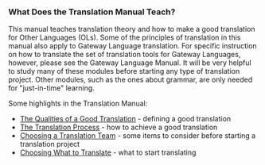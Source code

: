 
### What Does the Translation Manual Teach?

This manual teaches translation theory and how to make a good translation for Other Languages (OLs). Some of the principles of translation in this manual also apply to Gateway Language translation. For specific instruction on how to translate the set of translation tools for Gateway Languages, however, please see the Gateway Language Manual. It will be very helpful to study many of these modules before starting any type of translation project. Other modules, such as the ones about grammar, are only needed for "just-in-time" learning.


Some highlights in the Translation Manual:

* [The Qualities of a Good Translation](../guidelines-intro/01.md) - defining a good translation
* [The Translation Process](../translate-process/01.md) - how to achieve a good translation
* [Choosing a Translation Team](../choose-team/01.md) - some items to consider before starting a translation project
* [Choosing What to Translate](../translation-difficulty/01.md) - what to start translating

